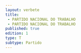 ```yaml
---
layout: verbete
title:
 - PARTIDO NACIONAL DO TRABALHO
 - PARTIDO NACIONAL DO TRABALHO
published: true
edition: 1  
type: T
subtype: Partido
---
```


